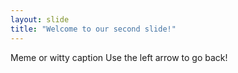 ```yaml
---
layout: slide
title: "Welcome to our second slide!"
---
```

Meme or witty caption
Use the left arrow to go back!
